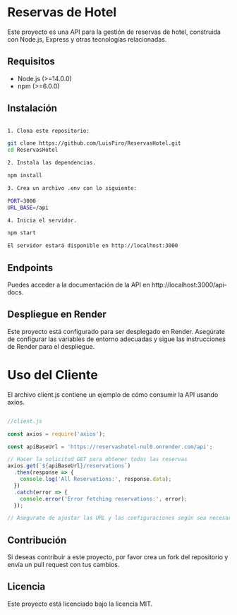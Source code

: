 # Reservas de Hotel

Este proyecto es una API para la gestión de reservas de hotel, construida con Node.js, Express y otras tecnologías relacionadas.

## Requisitos

- Node.js (>=14.0.0)
- npm (>=6.0.0)

## Instalación

```bash

1. Clona este repositorio:

git clone https://github.com/LuisPiro/ReservasHotel.git
cd ReservasHotel

2. Instala las dependencias.

npm install

3. Crea un archivo .env con lo siguiente:

PORT=3000
URL_BASE=/api

4. Inicia el servidor.

npm start

El servidor estará disponible en http://localhost:3000

```

## Endpoints

Puedes acceder a la documentación de la API en http://localhost:3000/api-docs.

## Despliegue en Render

Este proyecto está configurado para ser desplegado en Render. Asegúrate de configurar las variables de entorno adecuadas y sigue las instrucciones de Render para el despliegue.

# Uso del Cliente

El archivo client.js contiene un ejemplo de cómo consumir la API usando axios.

```javaScript

//client.js

const axios = require('axios');

const apiBaseUrl = 'https://reservashotel-nul0.onrender.com/api';

// Hacer la solicitud GET para obtener todas las reservas
axios.get(`${apiBaseUrl}/reservations`)
  .then(response => {
    console.log('All Reservations:', response.data);
  })
  .catch(error => {
    console.error('Error fetching reservations:', error);
  });

// Asegurate de ajustar las URL y las configuraciones según sea necesario para tu entorno específico.
```

## Contribución

Si deseas contribuir a este proyecto, por favor crea un fork del repositorio y envía un pull request con tus cambios.

## Licencia

Este proyecto está licenciado bajo la licencia MIT.